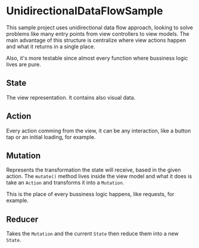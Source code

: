 # UnidirectionalDataFlowSample

This sample project uses unidirectional data flow approach, looking to solve problems like many entry points from view controllers to view models.
The main advantage of this structure is centralize where view actions happen and what it returns in a single place.

Also, it's more testable since almost every function where bussiness logic lives are pure.

## State

The view representation. It contains also visual data.

## Action

Every action comming from the view, it can be any interaction, like a button tap or an initial loading, for example.

## Mutation

Represents the transformation the state will receive, based in the given action.
The `mutate()` method lives inside the view model and what it does is take an `Action` and transforms it into a `Mutation`.

This is the place of every bussiness logic happens, like requests, for example.

## Reducer

Takes the `Mutation` and the current `State` then reduce them into a new `State`.
